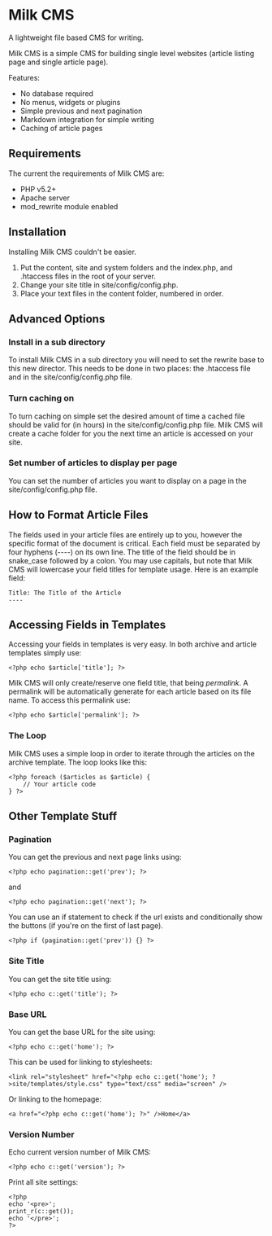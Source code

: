 # Milk CMS

A lightweight file based CMS for writing.

Milk CMS is a simple CMS for building single level websites (article listing page and single article page).

Features:

- No database required
- No menus, widgets or plugins
- Simple previous and next pagination
- Markdown integration for simple writing
- Caching of article pages

## Requirements

The current the requirements of Milk CMS are:

- PHP v5.2+
- Apache server
- mod_rewrite module enabled

## Installation

Installing Milk CMS couldn't be easier.

1. Put the content, site and system folders and the index.php, and .htaccess files in the root of your server.
2. Change your site title in site/config/config.php.
3. Place your text files in the content folder, numbered in order.

## Advanced Options

### Install in a sub directory

To install Milk CMS in a sub directory you will need to set the rewrite base to this new director. This needs to be done in two places: the .htaccess file and in the site/config/config.php file.

### Turn caching on

To turn caching on simple set the desired amount of time a cached file should be valid for (in hours) in the site/config/config.php file. Milk CMS will create a cache folder for you the next time an article is accessed on your site.

### Set number of articles to display per page

You can set the number of articles you want to display on a page in the site/config/config.php file.

## How to Format Article Files

The fields used in your article files are entirely up to you, however the specific format of the document is critical. Each field must be separated by four hyphens (----) on its own line. The title of the field should be in snake_case followed by a colon. You may use capitals, but note that Milk CMS will lowercase your field titles for template usage. Here is an example field:

    Title: The Title of the Article
    ----

## Accessing Fields in Templates

Accessing your fields in templates is very easy. In both archive and article templates simply use:

    <?php echo $article['title']; ?>

Milk CMS will only create/reserve one field title, that being *permalink*. A permalink will be automatically generate for each article based on its file name. To access this permalink use:

    <?php echo $article['permalink']; ?>

### The Loop

Milk CMS uses a simple loop in order to iterate through the articles on the archive template. The loop looks like this:

    <?php foreach ($articles as $article) {
        // Your article code
    } ?>

## Other Template Stuff

### Pagination

You can get the previous and next page links using:

    <?php echo pagination::get('prev'); ?>

and

    <?php echo pagination::get('next'); ?>

You can use an if statement to check if the url exists and conditionally show the buttons (if you're on the first of last page).

    <?php if (pagination::get('prev')) {} ?>

### Site Title

You can get the site title using:

    <?php echo c::get('title'); ?>

### Base URL

You can get the base URL for the site using:

    <?php echo c::get('home'); ?>

This can be used for linking to stylesheets:

    <link rel="stylesheet" href="<?php echo c::get('home'); ?>site/templates/style.css" type="text/css" media="screen" />

Or linking to the homepage:

    <a href="<?php echo c::get('home'); ?>" />Home</a>

### Version Number

Echo current version number of Milk CMS:

    <?php echo c::get('version'); ?>

Print all site settings:

    <?php
    echo '<pre>';
    print_r(c::get());
    echo '</pre>';
    ?>